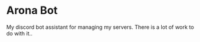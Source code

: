 # Arona Bot
My discord bot assistant for managing my servers.
There is a lot of work to do with it..
